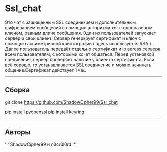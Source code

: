 # Ssl_chat

Это чат с защищённым SSL соединением и дополнительным шифрованием сообщений с помощью алгоритма xor с одноразовым ключом, равным длине сообщения. Один из пользователей запускает сервер и свой клиент. Сервер генерирует сертификат и ключ с помощью ассиметричной криптографии ( здесь используется RSA ). Далее пользователь передаёт отдельно сертификат и ip adress сервера всем пользователям, с которыми хочет общаться. Перед установкой соединения, сервер проверяет наличие у клиента сертификата. Если всё хорошо, то устанавливается SSL соединение и можно начинать общение.Сертификат действует 1 час.

---
## Сборка

git clone https://github.com/ShadowCipher99/Ssl_chat

pip install pyopenssl
pip install keyring


---
## Авторы
'''
ShadowCipher99 и n3cr0l0rd
'''
